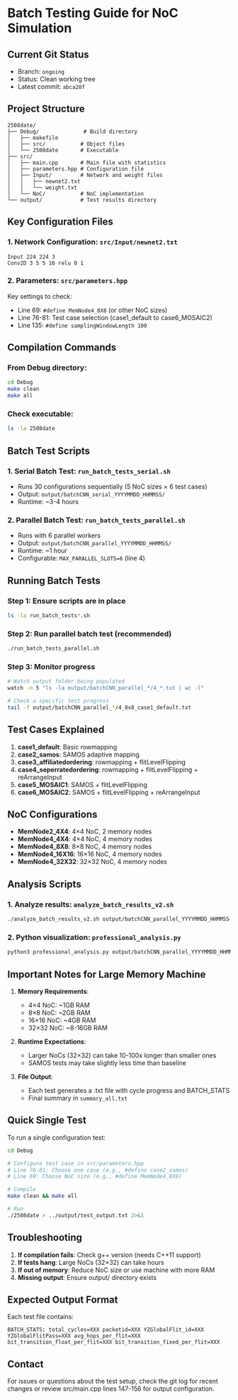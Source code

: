 # Batch Testing Guide for NoC Simulation

## Current Git Status
- Branch: `ongoing`
- Status: Clean working tree
- Latest commit: `abca20f`

## Project Structure
```
2508date/
├── Debug/              # Build directory
│   ├── makefile
│   ├── src/           # Object files
│   └── 2508date       # Executable
├── src/
│   ├── main.cpp       # Main file with statistics
│   ├── parameters.hpp # Configuration file
│   ├── Input/         # Network and weight files
│   │   ├── newnet2.txt
│   │   └── weight.txt
│   └── NoC/           # NoC implementation
└── output/            # Test results directory
```

## Key Configuration Files

### 1. Network Configuration: `src/Input/newnet2.txt`
```
Input 224 224 3
Conv2D 3 5 5 16 relu 0 1
```

### 2. Parameters: `src/parameters.hpp`
Key settings to check:
- Line 69: `#define MemNode4_8X8` (or other NoC sizes)
- Line 76-81: Test case selection (case1_default to case6_MOSAIC2)
- Line 135: `#define samplingWindowLength 100`

## Compilation Commands

### From Debug directory:
```bash
cd Debug
make clean
make all
```

### Check executable:
```bash
ls -la 2508date
```

## Batch Test Scripts

### 1. Serial Batch Test: `run_batch_tests_serial.sh`
- Runs 30 configurations sequentially (5 NoC sizes × 6 test cases)
- Output: `output/batchCNN_serial_YYYYMMDD_HHMMSS/`
- Runtime: ~3-4 hours

### 2. Parallel Batch Test: `run_batch_tests_parallel.sh`
- Runs with 6 parallel workers
- Output: `output/batchCNN_parallel_YYYYMMDD_HHMMSS/`
- Runtime: ~1 hour
- Configurable: `MAX_PARALLEL_SLOTS=6` (line 4)

## Running Batch Tests

### Step 1: Ensure scripts are in place
```bash
ls -la run_batch_tests*.sh
```

### Step 2: Run parallel batch test (recommended)
```bash
./run_batch_tests_parallel.sh
```

### Step 3: Monitor progress
```bash
# Watch output folder being populated
watch -n 5 "ls -la output/batchCNN_parallel_*/4_*.txt | wc -l"

# Check a specific test progress
tail -f output/batchCNN_parallel_*/4_8x8_case1_default.txt
```

## Test Cases Explained

1. **case1_default**: Basic rowmapping
2. **case2_samos**: SAMOS adaptive mapping
3. **case3_affiliatedordering**: rowmapping + flitLevelFlipping
4. **case4_seperratedordering**: rowmapping + flitLevelFlipping + reArrangeInput
5. **case5_MOSAIC1**: SAMOS + flitLevelFlipping
6. **case6_MOSAIC2**: SAMOS + flitLevelFlipping + reArrangeInput

## NoC Configurations
- **MemNode2_4X4**: 4×4 NoC, 2 memory nodes
- **MemNode4_4X4**: 4×4 NoC, 4 memory nodes
- **MemNode4_8X8**: 8×8 NoC, 4 memory nodes
- **MemNode4_16X16**: 16×16 NoC, 4 memory nodes
- **MemNode4_32X32**: 32×32 NoC, 4 memory nodes

## Analysis Scripts

### 1. Analyze results: `analyze_batch_results_v2.sh`
```bash
./analyze_batch_results_v2.sh output/batchCNN_parallel_YYYYMMDD_HHMMSS
```

### 2. Python visualization: `professional_analysis.py`
```bash
python3 professional_analysis.py output/batchCNN_parallel_YYYYMMDD_HHMMSS
```

## Important Notes for Large Memory Machine

1. **Memory Requirements**:
   - 4×4 NoC: ~1GB RAM
   - 8×8 NoC: ~2GB RAM
   - 16×16 NoC: ~4GB RAM
   - 32×32 NoC: ~8-16GB RAM

2. **Runtime Expectations**:
   - Larger NoCs (32×32) can take 10-100x longer than smaller ones
   - SAMOS tests may take slightly less time than baseline

3. **File Output**:
   - Each test generates a .txt file with cycle progress and BATCH_STATS
   - Final summary in `summary_all.txt`

## Quick Single Test

To run a single configuration test:
```bash
cd Debug

# Configure test case in src/parameters.hpp
# Line 76-81: Choose one case (e.g., #define case2_samos)
# Line 69: Choose NoC size (e.g., #define MemNode4_8X8)

# Compile
make clean && make all

# Run
./2508date > ../output/test_output.txt 2>&1
```

## Troubleshooting

1. **If compilation fails**: Check g++ version (needs C++11 support)
2. **If tests hang**: Large NoCs (32×32) can take hours
3. **If out of memory**: Reduce NoC size or use machine with more RAM
4. **Missing output**: Ensure output/ directory exists

## Expected Output Format

Each test file contains:
```
BATCH_STATS: total_cycles=XXX packetid=XXX YZGlobalFlit_id=XXX 
YZGlobalFlitPass=XXX avg_hops_per_flit=XXX 
bit_transition_float_per_flit=XXX bit_transition_fixed_per_flit=XXX
```

## Contact
For issues or questions about the test setup, check the git log for recent changes or review src/main.cpp lines 147-156 for output configuration.